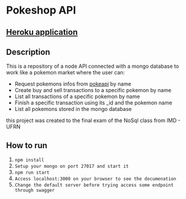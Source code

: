 # Pokeshop API

## [Heroku application](https://pokeshop-nosql.herokuapp.com/)

## Description

This is a repository of a node API connected with a mongo database to work like a pokemon market where the user can:

* Request pokemons infos from [pokeapi](https://pokeapi.co) by name
* Create buy and sell transactions to a specific pokemon by name
* List all transactions of a specific pokemon by name
* Finish a specific transaction using its _id and the pokemon name
* List all pokemons stored in the mongo database

this project was created to the final exam of the NoSql class from IMD - UFRN

## How to run

1. ``` npm install ```
1. ``` Setup your mongo on port 27017 and start it ```
1. ``` npm run start ```
1. ``` Access localhost:3000 on your browser to see the documenation ```
1. ``` Change the default server before trying access some endpoint through swagger ```